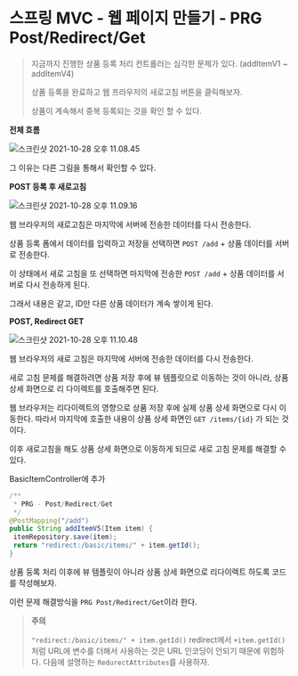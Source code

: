 # 스프링 MVC - 웹 페이지 만들기 -  PRG Post/Redirect/Get

> 지금까지 진행한 상품 등록 처리 컨트롤러는 심각한 문제가 있다. (addItemV1 ~ addItemV4)
>
> 상품 등록을 완료하고 웹 프라우저의 새로고침 버튼을 클릭해보자.
>
> 상품이 계속해서 중복 등록되는 것을 확인 할 수 있다.



**전체 흐름**

![스크린샷 2021-10-28 오후 11.08.45](/Users/MisternB/Desktop/TIL/md-images/%E1%84%89%E1%85%B3%E1%84%8F%E1%85%B3%E1%84%85%E1%85%B5%E1%86%AB%E1%84%89%E1%85%A3%E1%86%BA%202021-10-28%20%E1%84%8B%E1%85%A9%E1%84%92%E1%85%AE%2011.08.45.png)

그 이유는 다른 그림을 통해서 확인할 수 있다.



**POST 등록 후 새로고침**

![스크린샷 2021-10-28 오후 11.09.16](/Users/MisternB/Desktop/TIL/md-images/%E1%84%89%E1%85%B3%E1%84%8F%E1%85%B3%E1%84%85%E1%85%B5%E1%86%AB%E1%84%89%E1%85%A3%E1%86%BA%202021-10-28%20%E1%84%8B%E1%85%A9%E1%84%92%E1%85%AE%2011.09.16.png)

웹 브라우저의 새로고침은 마지막에 서버에 전송한 데이터를 다시 전송한다.

상품 등록 폼에서 데이터를 입력하고 저장을 선택하면  `POST /add` + 상품 데이터를 서버로 전송한다.

이 상태에서 새로 고침을 또 선택하면 마지막에 전송한 `POST /add` + 상품 데이터를 서버로 다시 전송하게 된다.

그래서 내용은 같고, ID만 다른 상품 데이터가 계속 쌓이게 된다.



**POST, Redirect GET** 

![스크린샷 2021-10-28 오후 11.10.48](/Users/MisternB/Desktop/TIL/md-images/%E1%84%89%E1%85%B3%E1%84%8F%E1%85%B3%E1%84%85%E1%85%B5%E1%86%AB%E1%84%89%E1%85%A3%E1%86%BA%202021-10-28%20%E1%84%8B%E1%85%A9%E1%84%92%E1%85%AE%2011.10.48.png)

웹 브라우저의 새로 고침은 마지막에 서버에 전송한 데이터를 다시 전송한다.

새로 고침 문제를 해결하려면 상품 저장 후에 뷰 템플릿으로 이동하는 것이 아니라, 상품 상세 화면으로 리 다이렉트를 호출해주면 된다.

웹 브라우저는 리다이렉트의 영향으로 상품 저장 후에 실제 상품 상세 화면으로 다시 이동한다. 따라서 마지막에 호출한 내용이 상품 상세 화면인 `GET /items/{id}` 가 되는 것이다.

이후 새로고침을 해도 상품 상세 화면으로 이동하게 되므로 새로 고침 문제를 해결할 수 있다.



BasicItemController에 추가

```java
/**
 * PRG - Post/Redirect/Get
 */
@PostMapping("/add")
public String addItemV5(Item item) {
 itemRepository.save(item);
 return "redirect:/basic/items/" + item.getId();
}

```

상품 둥록 처리 이후에 뷰 템플릿이 아니라 상품 상세 화면으로 리다이렉트 하도록 코드를 작성해보자.

이런 문제 해결방식을 `PRG Post/Redirect/Get`이라 한다.



> **주의**
>
> `"redirect:/basic/items/" + item.getId()` redirect에서 `+item.getId()` 처럼 URL에 변수를 더해서 사용하는 것은 URL 인코딩이 안되기 때문에 위험하다. 다음에 설명하는 `RedurectAttributes`를 사용하자.

